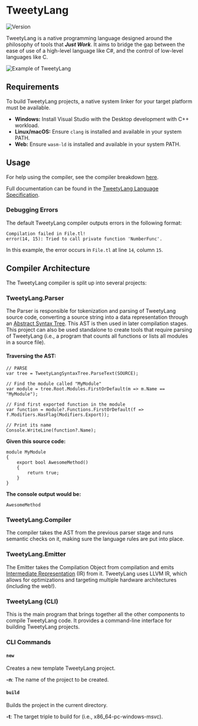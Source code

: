 # TweetyLang
![Version](https://img.shields.io/badge/Version-PREPREPREPREAlpha-red)

TweetyLang is a native programming language designed around the philosophy of tools that ***Just Work***. It aims to bridge the gap between the ease of use of a high-level language like C#, and the control of low-level languages like C.

![Example of TweetyLang](https://github.com/user-attachments/assets/269a2d6a-00eb-4b90-8a7e-6aeae84cd4cf)

## Requirements
To build TweetyLang projects, a native system linker for your target platform must be available.
- **Windows:** Install Visual Studio with the Desktop development with C++ workload.
- **Linux/macOS:** Ensure `clang` is installed and available in your system PATH.
- **Web:** Ensure `wasm-ld` is installed and available in your system PATH.

## Usage
For help using the compiler, see the compiler breakdown [here](#tweetylang-cli).

Full documentation can be found in the [TweetyLang Language Specification](https://tweetylang.github.io/Specification/).

### Debugging Errors
The default TweetyLang compiler outputs errors in the following format:
```Terminal
Compilation failed in File.tl!
error(14, 15): Tried to call private function 'NumberFunc'.
```

In this example, the error occurs in `File.tl` at line `14`, column `15`.

## Compiler Architecture
The TweetyLang compiler is split up into several projects:

### TweetyLang.Parser
The Parser is responsible for tokenization and parsing of TweetyLang source code, converting a source string into a data representation through an [Abstract Syntax Tree](https://en.wikipedia.org/wiki/Abstract_syntax_tree). This AST is then used in later compilation stages. This project can also be used standalone to create tools that require parsing of TweetyLang (i.e., a program that counts all functions or lists all modules in a source file).

#### Traversing the AST:
```CSharp
// PARSE
var tree = TweetyLangSyntaxTree.ParseText(SOURCE);

// Find the module called "MyModule"
var module = tree.Root.Modules.FirstOrDefault(m => m.Name == "MyModule");

// Find first exported function in the module
var function = module?.Functions.FirstOrDefault(f => f.Modifiers.HasFlag(Modifiers.Export));

// Print its name
Console.WriteLine(function?.Name);
```

**Given this source code:**
```TweetyLang
module MyModule
{
    export bool AwesomeMethod() 
    {
        return true;
    }
}
```
**The console output would be:**
```Terminal
AwesomeMethod
```

### TweetyLang.Compiler
The compiler takes the AST from the previous parser stage and runs semantic checks on it, making sure the language rules are put into place.

### TweetyLang.Emitter
The Emitter takes the Compilation Object from compilation and emits [Intermediate Representation](https://en.wikipedia.org/wiki/Intermediate_representation) (IR) from it. TweetyLang uses LLVM IR, which allows for optimizations and targeting multiple hardware architectures (including the web!).

### TweetyLang (CLI)
This is the main program that brings together all the other components to compile TweetyLang code. It provides a command-line interface for building TweetyLang projects.

### CLI Commands

#### `new`
Creates a new template TweetyLang project.

**-n**: The name of the project to be created.

#### `build`
Builds the project in the current directory.

**-t**: The target triple to build for (i.e., x86_64-pc-windows-msvc).

